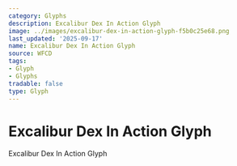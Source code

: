 ```yaml
---
category: Glyphs
description: Excalibur Dex In Action Glyph
image: ../images/excalibur-dex-in-action-glyph-f5b0c25e68.png
last_updated: '2025-09-17'
name: Excalibur Dex In Action Glyph
source: WFCD
tags:
- Glyph
- Glyphs
tradable: false
type: Glyph
---
```


# Excalibur Dex In Action Glyph

Excalibur Dex In Action Glyph

